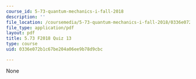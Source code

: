 ```yaml
---
course_id: 5-73-quantum-mechanics-i-fall-2018
description: ''
file_location: /coursemedia/5-73-quantum-mechanics-i-fall-2018/0336e072b1c67be204a06ee9b78d9cbc_MIT5_73F18_quiz13.pdf
file_type: application/pdf
layout: pdf
title: 5.73 F2018 Quiz 13
type: course
uid: 0336e072b1c67be204a06ee9b78d9cbc

---
```

None